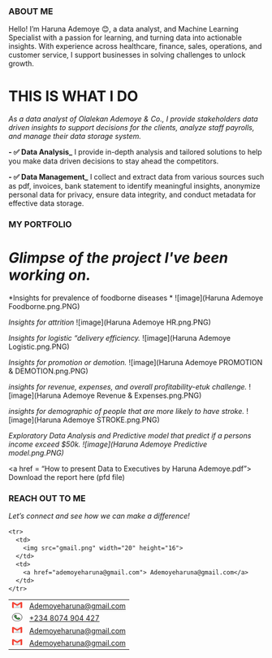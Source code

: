 ### ABOUT ME
Hello! I’m Haruna Ademoye 😊, a data analyst, and Machine Learning Specialist with a passion for learning, and turning data into actionable insights. With experience across healthcare, finance, sales, operations, and customer service, I support businesses in solving challenges to unlock growth.

# THIS IS WHAT I DO
*As a data analyst of Olalekan Ademoye & Co., I provide stakeholders data driven insights to support decisions for the clients, analyze staff payrolls, and manage their data storage system.*

**- ✅ Data Analysis_**
I provide in-depth analysis and tailored solutions to help you make data driven decisions to stay ahead the competitors. 

**- ✅ Data Management_**
I collect and extract data from various sources such as pdf, invoices, bank statement to identify meaningful insights, anonymize personal data for privacy, ensure data integrity, and conduct metadata for effective data storage.

### MY PORTFOLIO

# *Glimpse of the project I've been working on.* 

*Insights for prevalence of foodborne diseases *
![image](Haruna Ademoye Foodborne.png.PNG)

*Insights for attrition*
![image](Haruna Ademoye HR.png.PNG)

*Insights for logistic “delivery efficiency.*
![image](Haruna Ademoye Logistic.png.PNG)

*Insights for promotion or demotion.*
![image](Haruna Ademoye PROMOTION & DEMOTION.png.PNG)

*insights for revenue, expenses, and overall profitability-etuk challenge.*
![image](Haruna Ademoye Revenue & Expenses.png.PNG)

*insights for demographic of people that are more likely to have stroke.*
![image](Haruna Ademoye STROKE.png.PNG)

*Exploratory Data Analysis and Predictive model that predict if a persons income exceed $50k.
![image](Haruna Ademoye Predictive model.png.PNG)*

<a href = “How to present Data to Executives by Haruna Ademoye.pdf”> Download the report here (pfd file)</a>

### REACH OUT TO ME
 
*Let’s connect and see how we can make a difference!* 

<table>
  <tbody>
    <tr>
      <td>
        <img src="gmail.png" width="20" height="16">
      </td>
      <td>
        <a href="ademoyeharuna@gmail.com"> Ademoyeharuna@gmail.com</a>
      </td>
    </tr>
   
 <tr><td>
 <img src="phone-call.png" width="20" height="16">
 </td><td>
  <a href="tel:+2348074904427"> +234 8074 904 427</a>
      </td> </tr>


<tr>
      <td>
        <img src="gmail.png" width="20" height="16">
      </td>
      <td>
        <a href="ademoyeharuna@gmail.com"> Ademoyeharuna@gmail.com</a>
      </td>
    </tr>



    <tr>
      <td>
        <img src="gmail.png" width="20" height="16">
      </td>
      <td>
        <a href="ademoyeharuna@gmail.com"> Ademoyeharuna@gmail.com</a>
      </td>
    </tr>



   <tr>
      <td>
        <img src="gmail.png" width="20" height="16">
      </td>
      <td>
        <a href="ademoyeharuna@gmail.com"> Ademoyeharuna@gmail.com</a>
      </td>
    </tr> 











   
  </tbody>
</table>



